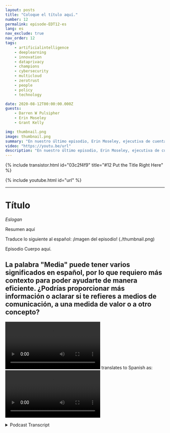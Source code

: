 ```yaml
---
layout: posts
title: "Coloque el título aquí."
number: 12
permalink: episode-EDT12-es
lang: es
nav_exclude: true
nav_order: 12
tags:
    - artificialintelligence
    - deeplearning
    - innovation
    - dataprivacy
    - champions
    - cybersecurity
    - multicloud
    - zerotrust
    - people
    - policy
    - technology

date: 2020-08-12T00:00:00.000Z
guests:
    - Darren W Pulsipher
    - Erin Moseley
    - Grant Kelly

img: thumbnail.png
image: thumbnail.png
summary: "En nuestro último episodio, Erin Moseley, ejecutiva de cuentas senior para Educación en Intel, y Grant Kelly, arquitecto de soluciones para Educación en Intel, se unieron a Darren para hablar sobre los desafíos tecnológicos y opciones en el aprendizaje a distancia. En este episodio, nos adentramos más profundamente en las amenazas y soluciones de privacidad y seguridad."
video: "https://youtu.be/url"
description: "En nuestro último episodio, Erin Moseley, ejecutiva de cuentas senior para Educación en Intel, y Grant Kelly, arquitecto de soluciones para Educación en Intel, se unieron a Darren para hablar sobre los desafíos tecnológicos y opciones en el aprendizaje a distancia. En este episodio, nos adentramos más profundamente en las amenazas y soluciones de privacidad y seguridad."
---
```


<div>
{% include transistor.html id="03c2f4f9" title="#12 Put the Title Right Here" %}

{% include youtube.html id="url" %}
</div>

---

# Título

*Eslogan*

Resumen aquí

Traduce lo siguiente al español: ¡Imagen del episodio! (./thumbnail.png)

Episodio Cuerpo aquí.

## La palabra "Media" puede tener varios significados en español, por lo que requiero más contexto para poder ayudarte de manera eficiente. ¿Podrías proporcionar más información o aclarar si te refieres a medios de comunicación, a una medida de valor o a otro concepto?

<video src='url'></video> translates to Spanish as: <video src='url'></video>



<details>
<summary> Podcast Transcript </summary>

<p></p>

</details>
